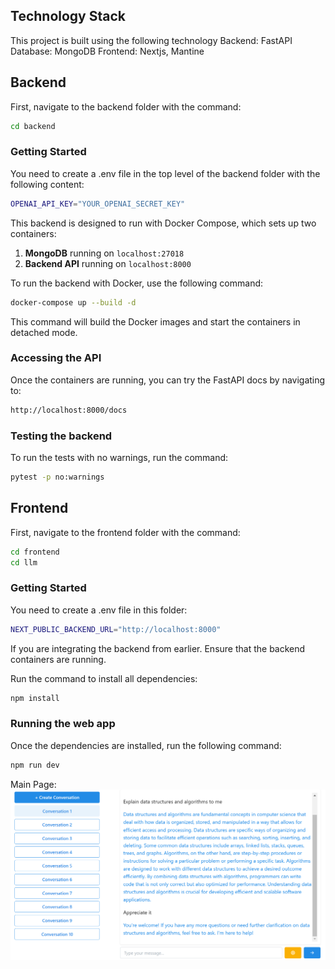 ## Technology Stack
This project is built using the following technology
Backend: FastAPI
Database: MongoDB
Frontend: Nextjs, Mantine

## Backend

First, navigate to the backend folder with the command:

```bash
cd backend
```

### Getting Started

You need to create a .env file in the top level of the backend folder with the following content:

```bash
OPENAI_API_KEY="YOUR_OPENAI_SECRET_KEY"
```

This backend is designed to run with Docker Compose, which sets up two containers:

1. **MongoDB** running on `localhost:27018`
2. **Backend API** running on `localhost:8000`

To run the backend with Docker, use the following command:

```bash
docker-compose up --build -d
```

This command will build the Docker images and start the containers in detached mode.

### Accessing the API

Once the containers are running, you can try the FastAPI docs by navigating to:

```bash
http://localhost:8000/docs
```

### Testing the backend

To run the tests with no warnings, run the command:

```bash
pytest -p no:warnings
```

## Frontend

First, navigate to the frontend folder with the command:

```bash
cd frontend
cd llm
```

### Getting Started

You need to create a .env file in this folder:

```bash
NEXT_PUBLIC_BACKEND_URL="http://localhost:8000"
```

If you are integrating the backend from earlier. Ensure that the backend containers are running.

Run the command to install all dependencies:

```bash
npm install
```

### Running the web app

Once the dependencies are installed, run the following command:

```bash
npm run dev
```

Main Page:
![Main Page](/frontend/MainPage-Frontend.png)
